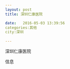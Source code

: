 ```yaml
--- 
layout: post 
title: 深圳仁康医院

date:   2016-05-03 13:39:56 
categories:其他  
city:深圳
  
--- 
```

   
深圳仁康医院

信息

